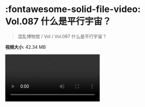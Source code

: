 # :fontawesome-solid-file-video: Vol.087 什么是平行宇宙？

> 混乱博物馆 / Vol / Vol.087 什么是平行宇宙？

**视频大小**: 42.34 MB

<div class="video"><video src="https://file.hsyhx.top/archive/混乱博物馆/Vol/087.mp4" controls preload>🤔 您的浏览器不支持 video 标签</video></div>
